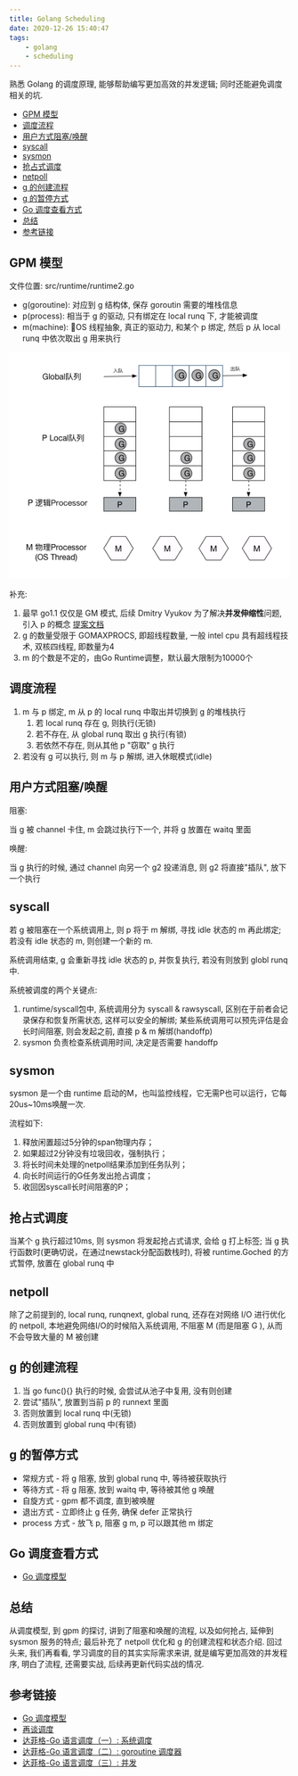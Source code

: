 ```yaml
---
title: Golang Scheduling
date: 2020-12-26 15:40:47
tags:
    - golang
    - scheduling
---
```


熟悉 Golang 的调度原理, 能够帮助编写更加高效的并发逻辑; 同时还能避免调度相关的坑.

<!-- more -->

- [GPM 模型](#gpm-模型)
- [调度流程](#调度流程)
- [用户方式阻塞/唤醒](#用户方式阻塞唤醒)
- [syscall](#syscall)
- [sysmon](#sysmon)
- [抢占式调度](#抢占式调度)
- [netpoll](#netpoll)
- [g 的创建流程](#g-的创建流程)
- [g 的暂停方式](#g-的暂停方式)
- [Go 调度查看方式](#go-调度查看方式)
- [总结](#总结)
- [参考链接](#参考链接)

## GPM 模型

文件位置: src/runtime/runtime2.go

- g(goroutine): 对应到 g 结构体, 保存 goroutin 需要的堆栈信息
- p(process):   相当于 g 的驱动, 只有绑定在 local runq 下, 才能被调度
- m(machine):   OS 线程抽象, 真正的驱动力, 和某个 p 绑定, 然后 p 从 local runq 中依次取出 g 用来执行

![go-sheduling](../img/go-shechduling.png)

补充:

1. 最早 go1.1 仅仅是 GM 模式, 后续 Dmitry Vyukov 为了解决**并发伸缩性**问题, 引入 p 的概念 [提案文档](https://github.com/muzig/muzig.github.io/blob/main/source/pdf/Scalable%20Go%20Scheduler%20Design%20Doc.pdf)
2. g 的数量受限于 GOMAXPROCS, 即超线程数量, 一般 intel cpu 具有超线程技术, 双核四线程, 即数量为4
3. m 的个数是不定的，由Go Runtime调整，默认最大限制为10000个

## 调度流程

1. m 与 p 绑定, m 从 p 的 local runq 中取出并切换到 g 的堆栈执行
   1. 若 local runq 存在 g, 则执行(无锁)
   2. 若不存在, 从 global runq 取出 g 执行(有锁)
   3. 若依然不存在, 则从其他 p "窃取" g 执行
2. 若没有 g 可以执行, 则 m 与 p 解绑, 进入休眠模式(idle)

## 用户方式阻塞/唤醒

阻塞:

当 g 被 channel 卡住, m 会跳过执行下一个, 并将 g 放置在 waitq 里面

唤醒:

当 g 执行的时候, 通过 channel 向另一个 g2 投递消息, 则 g2 将直接"插队", 放下一个执行

## syscall

若 g 被阻塞在一个系统调用上, 则 p 将于 m 解绑, 寻找 idle 状态的 m 再此绑定; 若没有 idle 状态的 m, 则创建一个新的 m.

系统调用结束, g 会重新寻找 idle 状态的 p, 并恢复执行, 若没有则放到 globl runq 中.

系统被调度的两个关键点:

1. runtime/syscall包中, 系统调用分为 syscall & rawsyscall, 区别在于前者会记录保存和恢复所需状态, 这样可以安全的解绑; 某些系统调用可以预先评估是会长时间阻塞, 则会发起之前, 直接 p & m 解绑(handoffp)
2. sysmon 负责检查系统调用时间, 决定是否需要 handoffp

## sysmon

sysmon 是一个由 runtime 启动的M，也叫监控线程，它无需P也可以运行，它每20us~10ms唤醒一次.

流程如下:

1. 释放闲置超过5分钟的span物理内存；
2. 如果超过2分钟没有垃圾回收，强制执行；
3. 将长时间未处理的netpoll结果添加到任务队列；
4. 向长时间运行的G任务发出抢占调度；
5. 收回因syscall长时间阻塞的P；

## 抢占式调度

当某个 g 执行超过10ms, 则 sysmon 将发起抢占式请求, 会给 g 打上标签; 当 g 执行函数时(更确切说，在通过newstack分配函数栈时), 将被 runtime.Goched 的方式暂停, 放置在 global runq 中

## netpoll

除了之前提到的, local runq, runqnext, global runq, 还存在对网络 I/O 进行优化的 netpoll, 本地避免网络I/O的时候陷入系统调用, 不阻塞 M (而是阻塞 G ), 从而不会导致大量的 M 被创建

## g 的创建流程

1. 当 go func(){} 执行的时候, 会尝试从池子中复用, 没有则创建
2. 尝试"插队", 放置到当前 p 的 runnext 里面
3. 否则放置到 local runq 中(无锁)
4. 否则放置到 global runq 中(有锁)

## g 的暂停方式

- 常规方式  - 将 g 阻塞, 放到 global runq 中, 等待被获取执行
- 等待方式  - 将 g 阻塞, 放到 waitq 中, 等待被其他 g 唤醒
- 自旋方式  - gpm 都不调度, 直到被唤醒
- 退出方式  - 立即终止 g 任务, 确保 defer 正常执行
- process 方式 - 放飞 p, 阻塞 g m, p 可以跟其他 m 绑定

## Go 调度查看方式

- [Go 调度模型](https://wudaijun.com/2018/01/go-scheduler/)

## 总结

从调度模型, 到 gpm 的探讨, 讲到了阻塞和唤醒的流程, 以及如何抢占, 延伸到 sysmon 服务的特点; 最后补充了 netpoll 优化和 g 的创建流程和状态介绍.
回过头来, 我们再看看, 学习调度的目的其实实际需求来讲, 就是编写更加高效的并发程序, 明白了流程, 还需要实战, 后续再更新代码实战的情况.

## 参考链接

- [Go 调度模型](https://wudaijun.com/2018/01/go-scheduler/)
- [再谈调度](https://wudaijun.com/2018/11/scheduler-blabla/)
- [达菲格-Go 语言调度（一）: 系统调度](https://www.jianshu.com/p/db0aea4d60ed)
- [达菲格-Go 语言调度（二）: goroutine 调度器](https://www.jianshu.com/p/cb6881a2661d)
- [达菲格-Go 语言调度（三）: 并发](https://www.jianshu.com/p/ef654413f2c1)